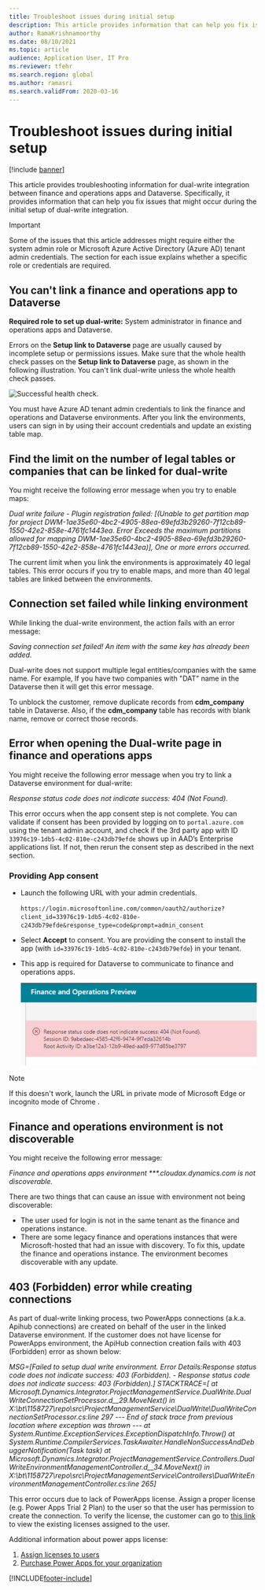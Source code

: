 ```yaml
---
title: Troubleshoot issues during initial setup
description: This article provides information that can help you fix issues that occur during the initial setup of dual-write integration.
author: RamaKrishnamoorthy 
ms.date: 08/10/2021
ms.topic: article
audience: Application User, IT Pro
ms.reviewer: tfehr
ms.search.region: global
ms.author: ramasri
ms.search.validFrom: 2020-03-16
---
```


# Troubleshoot issues during initial setup

[!include [banner](../../includes/banner.md)]



This article provides troubleshooting information for dual-write integration between finance and operations apps and Dataverse. Specifically, it provides information that can help you fix issues that might occur during the initial setup of dual-write integration.

> [!IMPORTANT]
> Some of the issues that this article addresses might require either the system admin role or Microsoft Azure Active Directory (Azure AD) tenant admin credentials. The section for each issue explains whether a specific role or credentials are required.

## You can't link a finance and operations app to Dataverse

**Required role to set up dual-write:** System administrator in finance and operations apps and Dataverse.

Errors on the **Setup link to Dataverse** page are usually caused by incomplete setup or permissions issues. Make sure that the whole health check passes on the **Setup link to Dataverse** page, as shown in the following illustration. You can't link dual-write unless the whole health check passes.

![Successful health check.](media/health_check.png)

You must have Azure AD tenant admin credentials to link the finance and operations and Dataverse environments. After you link the environments, users can sign in by using their account credentials and update an existing table map.

## Find the limit on the number of legal tables or companies that can be linked for dual-write

You might receive the following error message when you try to enable maps:

*Dual write failure - Plugin registration failed: [(Unable to get partition map for project
DWM-1ae35e60-4bc2-4905-88ea-69efd3b29260-7f12cb89-1550-42e2-858e-4761fc1443ea.
Error Exceeds the maximum partitions allowed for mapping
DWM-1ae35e60-4bc2-4905-88ea-69efd3b29260-7f12cb89-1550-42e2-858e-4761fc1443ea)],
One or more errors occurred.*

The current limit when you link the environments is approximately 40 legal tables. This error occurs if you try to enable maps, and more than 40 legal tables are linked between the environments.

## Connection set failed while linking environment

While linking the dual-write environment, the action fails with an error message:

*Saving connection set failed! An item with the same key has already been added.*

Dual-write does not support multiple legal entities/companies with the same name. For example, If you have two companies with "DAT" name in the Dataverse then it will get this error message.

To unblock the customer, remove duplicate records from **cdm_company** table in Dataverse. Also, if the **cdm_company** table has records with blank name, remove or correct those records.

## Error when opening the Dual-write page in finance and operations apps

You might receive the following error message when you try to link a Dataverse environment for dual-write:

*Response status code does not indicate success: 404 (Not Found).*

This error occurs when the app consent step is not complete. You can validate if consent has been provided by logging on to `portal.azure.com` using the tenant admin account, and check if the 3rd party app with ID `33976c19-1db5-4c02-810e-c243db79efde` shows up in AAD’s Enterprise applications list. If not, then rerun the consent step as described in the next section.

### Providing App consent

+ Launch the following URL with your admin credentials.

    `https://login.microsoftonline.com/common/oauth2/authorize?client_id=33976c19-1db5-4c02-810e-c243db79efde&response_type=code&prompt=admin_consent`

+ Select **Accept** to consent. You are providing the consent to install the app (with `id=33976c19-1db5-4c02-810e-c243db79efde`) in your tenant.
+ This app is required for Dataverse to communicate to finance and operations apps.

    ![Initial sync setup troubleshooting.](media/Initial-sync-setup-troubleshooting-1.png)

> [!NOTE]
> If this doesn't work, launch the URL in private mode of Microsoft Edge or incognito mode of Chrome .

## Finance and operations environment is not discoverable

You might receive the following error message:

*Finance and operations apps environment \*\*\*.cloudax.dynamics.com is not discoverable.*

There are two things that can cause an issue with environment not being discoverable:

+ The user used for login is not in the same tenant as the finance and operations instance.
+ There are some legacy finance and operations instances that were Microsoft-hosted that had an issue with discovery. To fix this, update the finance and operations instance. The environment becomes discoverable with any update.


## 403 (Forbidden) error while creating connections

As part of dual-write linking process, two PowerApps connections (a.k.a. Apihub connections) are created on behalf of the user in the linked Dataverse environment. If the customer does not have license for PowerApps environment, the ApiHub connection creation fails with 403 (Forbidden) error as shown below:

*MSG=[Failed to setup dual write environment. Error Details:Response status code does not indicate success: 403 (Forbidden). - Response status code does not indicate success: 403 (Forbidden).] STACKTRACE=[   at Microsoft.Dynamics.Integrator.ProjectManagementService.DualWrite.DualWriteConnectionSetProcessor.<CreateDualWriteConnectionSetAsync>d__29.MoveNext() in X:\bt\1158727\repo\src\ProjectManagementService\DualWrite\DualWriteConnectionSetProcessor.cs:line 297
--- End of stack trace from previous location where exception was thrown ---
   at System.Runtime.ExceptionServices.ExceptionDispatchInfo.Throw()
   at System.Runtime.CompilerServices.TaskAwaiter.HandleNonSuccessAndDebuggerNotification(Task task)
   at Microsoft.Dynamics.Integrator.ProjectManagementService.Controllers.DualWriteEnvironmentManagementController.<SetupDualWriteEnvironmentAsync>d__34.MoveNext() in X:\bt\1158727\repo\src\ProjectManagementService\Controllers\DualWriteEnvironmentManagementController.cs:line 265]*

This error occurs due to lack of PowerApps license. Assign a proper license (e.g. Power Apps Trial 2 Plan) to the user so that the user has permission to create the connection. To verify the license, the customer can go to [this link](https://portal.office.com/account/?ref=MeControl#subscriptions) to view the existing licenses assigned to the user.

Additional information about power apps license:
1. [Assign licenses to users](https://docs.microsoft.com/en-us/microsoft-365/admin/manage/assign-licenses-to-users?view=o365-worldwide) 
2. [Purchase Power Apps for your organization](https://docs.microsoft.com/en-us/power-platform/admin/signup-for-powerapps-admin) 

[!INCLUDE[footer-include](../../../../includes/footer-banner.md)]

